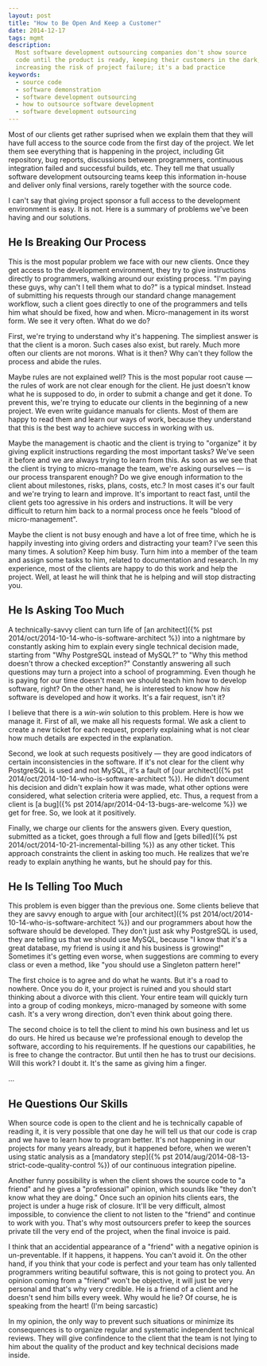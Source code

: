 ```yaml
---
layout: post
title: "How to Be Open And Keep a Customer"
date: 2014-12-17
tags: mgmt
description:
  Most software development outsourcing companies don't show source
  code until the product is ready, keeping their customers in the dark,
  increasing the risk of project failure; it's a bad practice
keywords:
  - source code
  - software demonstration
  - software development outsourcing
  - how to outsource software development
  - software development outsourcing
---
```


Most of our clients get rather suprised when we explain them that
they will have full access to the source code from the first day
of the project. We let them see everything that is happening in
the project, including Git repository, bug reports, discussions
between programmers, continuous integration failed and successful builds, etc.
They tell me that usually software development outsourcing teams
keep this information in-house and deliver only final versions,
rarely together with the source code.

I can't say that giving project sponsor a full access
to the development environment is easy. It is not. Here is a summary
of problems we've been having and our solutions.

<!--more-->

## He Is Breaking Our Process

This is the most popular problem we face with our new clients. Once they
get access to the development environment, they try to give instructions
directly to programmers, walking around our existing process. "I'm paying
these guys, why can't I tell them what to do?" is a typical mindset. Instead
of submitting his requests through our standard change management workflow,
such a client goes directly to one of the programmers and tells him what
should be fixed, how and when. Micro-management in its worst form.
We see it very often. What do we do?

First, we're trying to understand why it's happening. The simpliest answer
is that the client is a moron. Such cases also exist, but rarely. Much more
often our clients are not morons. What is it then? Why can't they follow
the process and abide the rules.

Maybe rules are not explained well?
This is the most popular root cause &mdash; the rules of work are not clear
enough for the client. He just doesn't know what he is supposed to do, in order
to submit a change and get it done. To prevent this, we're trying to educate
our clients in the beginning of a new project. We even write guidance
manuals for clients. Most of them are happy to read them and learn our
ways of work, because they understand that this is the best way to achieve
success in working with us.

Maybe the management is chaotic and the client is trying to "organize"
it by giving explicit instructions regarding the most important tasks? We've
seen it before and we are always trying to learn from this. As soon as
we see that the client is trying to micro-manage the team, we're asking
ourselves &mdash; is our process transparent enough? Do we give enough
information to the client about milestones, risks, plans, costs, etc.?
In most cases it's our fault and we're trying to learn and improve.
It's important to react fast, until the client gets too agressive in his
orders and instructions. It will be very difficult to return him back to a normal
process once he feels "blood of micro-management".

Maybe the client is not busy enough and have a lot of free time, which he
is happily investing into giving orders and distracting your team? I've seen
this many times. A solution? Keep him busy. Turn him into a member of the
team and assign some tasks to him, related to documentation and research. In
my experience, most of the clients are happy to do this work and help the
project. Well, at least he will think that he is helping and will stop
distracting you.

## He Is Asking Too Much

A technically-savvy client can turn life of
[an architect]({% pst 2014/oct/2014-10-14-who-is-software-architect %})
into a nightmare by constantly asking him to explain every
single technical decision made, starting from "Why PostgreSQL instead of MySQL?"
to "Why this method doesn't throw a checked exception?" Constantly answering
all such questions may turn a project into a school of programming.
Even though he is paying for our time doesn't mean we should teach him
how to develop software, right? On the other hand, he is interested to know
how _his_ software is developed and how it works. It's a fair request, isn't it?

I believe that there is a _win-win_ solution to this problem. Here is how we
manage it. First of all, we make all his requests formal. We ask
a client to create a new ticket for each request, properly explaining
what is not clear how much details are expected in the explanation.

Second, we look at such requests positively &mdash; they
are good indicators of certain inconsistencies in the software. If it's
not clear for the client why PostgreSQL is used and not MySQL, it's a fault
of [our architect]({% pst 2014/oct/2014-10-14-who-is-software-architect %}).
He didn't document his decision and didn't explain
how it was made, what other options were considered, what selection criteria
were applied, etc. Thus, a request from a client is [a bug]({% pst 2014/apr/2014-04-13-bugs-are-welcome %})
we get for free. So, we look at it positively.

Finally, we charge our clients for the answers given. Every question, submitted
as a ticket, goes through a full flow and
[gets billed]({% pst 2014/oct/2014-10-21-incremental-billing %})
as any other ticket. This
approach constraints the client in asking too much. He realizes that we're
ready to explain anything he wants, but he should pay for this.

## He Is Telling Too Much

This problem is even bigger than the previous one. Some clients
believe that they are savvy enough to argue with
[our architect]({% pst 2014/oct/2014-10-14-who-is-software-architect %})
and our programmers about how the software should be developed. They don't just
ask why PostgreSQL is used, they are telling us that we should use MySQL,
because "I know that it's a great database, my friend is using it and his
business is growing!" Sometimes it's getting even worse, when suggestions
are comming to every class or even a method, like "you should use
a Singleton pattern here!"

The first choice is to agree and do what he wants. But it's a road to nowhere.
Once you do it, your project is ruined and you should start thinking
about a divorce with this client. Your entire team will quickly turn into
a group of coding monkeys, micro-managed by someone with some cash. It's a very
wrong direction, don't even think about going there.

The second choice is to tell the client to mind his own business and let
us do ours. He hired us because we're professional enough to develop the
software, according to his requirements. If he questions our capabilities,
he is free to change the contractor. But until then he has
to trust our decisions. Will this work? I doubt it. It's the same as
giving him a finger.

...

## He Questions Our Skills

When source code is open to the client and he is technically capable
of reading it, it is very possible that one day he will tell us that
our code is crap and we have to learn how to program better. It's not
happening in our projects for many years already, but it happened before,
when we weren't using static analysis as a [mandatory step]({% pst 2014/aug/2014-08-13-strict-code-quality-control %})
of our continuous integration pipeline.

Another funny possibility is when the client shows the source code to "a friend"
and he gives a "professional" opinion, which sounds like "they don't know what they
are doing." Once such an opinion hits clients ears, the project is under
a huge risk of closure. It'll be very difficult, almost impossible,
to convience the client to not listen to the "friend" and continue
to work with you. That's why most outsourcers prefer to keep the sources
private till the very end of the project, when the final invoice is paid.

I think that an accidential appearance of a "friend" with a negative opinion
is un-preventable. If it happens, it happens. You can't avoid it.
On the other hand, if you think that your code is perfect and your team
has only tallented programmers writing beautiful software, this is not
going to protect you. An opinion coming from a "friend" won't be objective,
it will just be very personal and that's why very credible. He is a friend
of a client and he doesn't send him bills every week. Why would he lie?
Of course, he is speaking from the heart! (I'm being sarcastic)

In my opinion, the only way to prevent such situations or minimize its
consequences is to organize regular and systematic independent technical
reviews. They will give confindence to the client that the team
is not lying to him about the quality of the product and key technical
decisions made inside.
